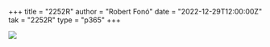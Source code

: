 +++
title = "2252R"
author = "Robert Fonó"
date = "2022-12-29T12:00:00Z"
tak = "2252R"
type = "p365"
+++

![](2022-12-29.jpeg)